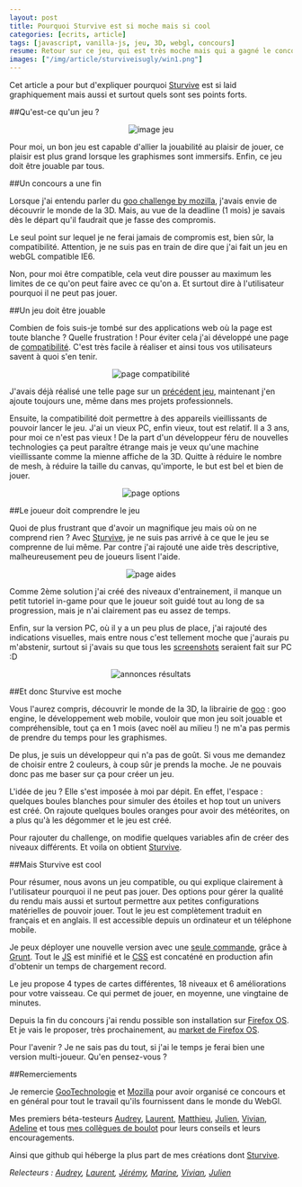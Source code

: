 ```yaml
---
layout: post
title: Pourquoi Sturvive est si moche mais si cool
categories: [ecrits, article]
tags: [javascript, vanilla-js, jeu, 3D, webgl, concours]
resume: Retour sur ce jeu, qui est très moche mais qui a gagné le concours de mozilla/goo.
images: ["/img/article/sturviveisugly/win1.png"]
---
```

Cet article a pour but d'expliquer pourquoi [Sturvive](http://manland.github.io/sturvive/) est si laid graphiquement mais aussi et surtout quels sont ses points forts.

##Qu'est-ce qu'un jeu ?

<center>
<img title="image jeu" src="/img/article/sturviveisugly/chartGame.png">
</center>

Pour moi, un bon jeu est capable d'allier la jouabilité au plaisir de jouer, ce plaisir est plus grand lorsque les graphismes sont immersifs. Enfin, ce jeu doit être jouable par tous.

##Un concours a une fin

Lorsque j'ai entendu parler du [goo challenge by mozilla](https://blog.mozilla.org/blog/2013/12/05/unleash-the-game-creator-in-you-by-entering-our-holiday-gaming-competition/), j'avais envie de découvrir le monde de la 3D. Mais, au vue de la deadline (1 mois) je savais dès le départ qu'il faudrait que je fasse des compromis.

Le seul point sur lequel je ne ferai jamais de compromis est, bien sûr, la compatibilité. Attention, je ne suis pas en train de dire que j'ai fait un jeu en webGL compatible IE6. 

Non, pour moi être compatible, cela veut dire pousser au maximum les limites de ce qu'on peut faire avec ce qu'on a. Et surtout dire à l'utilisateur pourquoi il ne peut pas jouer.

##Un jeu doit être jouable

Combien de fois suis-je tombé sur des applications web où la page est toute blanche ? Quelle frustration ! Pour éviter cela j'ai développé une page de [compatibilité](https://github.com/manland/sturvive/blob/master/app/src/util/CompatibilityUtil.js). C'est très facile à réaliser et ainsi tous vos utilisateurs savent à quoi s'en tenir.

<center>
<img title="page compatibilité" src="/img/article/sturviveisugly/compatibilityFr.png">
</center>

J'avais déjà réalisé une telle page sur un [précédent jeu](http://froggies.github.io/game-off-2013/), maintenant j'en ajoute toujours une, même dans mes projets professionnels.

Ensuite, la compatibilité doit permettre à des appareils vieillissants de pouvoir lancer le jeu. J'ai un vieux PC, enfin vieux, tout est relatif. Il a 3 ans, pour moi ce n'est pas vieux ! De la part d'un développeur féru de nouvelles technologies ça peut paraître étrange mais je veux qu'une machine vieillissante comme la mienne affiche de la 3D. Quitte à réduire le nombre de mesh, à réduire la taille du canvas, qu'importe, le but est bel et bien de jouer.

<center>
<img title="page options" src="/img/article/sturviveisugly/optionFr.png">
</center>

##Le joueur doit comprendre le jeu

Quoi de plus frustrant que d'avoir un magnifique jeu mais où on ne comprend rien ? Avec [Sturvive](http://manland.github.io/sturvive/), je ne suis pas arrivé à ce que le jeu se comprenne de lui même. Par contre j'ai rajouté une aide très descriptive, malheureusement peu de joueurs lisent l'aide.

<center>
<img title="page aides" src="/img/article/sturviveisugly/aideFr.png">
</center>

Comme 2ème solution j'ai créé des niveaux d'entrainement, il manque un petit tutoriel in-game pour que le joueur soit guidé tout au long de sa progression, mais je n'ai clairement pas eu assez de temps.

Enfin, sur la version PC, où il y a un peu plus de place, j'ai rajouté des indications visuelles, mais entre nous c'est tellement moche que j'aurais pu m'abstenir, surtout si j'avais su que tous les [screenshots](http://blog.gootechnologies.com/post/75475795798/the-winners-of-the-mozilla-goo-game-creator) seraient fait sur PC :D

<center>
<img title="annonces résultats" src="/img/article/sturviveisugly/win.png">
</center>

##Et donc Sturvive est moche

Vous l'aurez compris, découvrir le monde de la 3D, la librairie de [goo](www.gootechnologies.com) : goo engine, le développement web mobile, vouloir que mon jeu soit jouable et compréhensible, tout ça en 1 mois (avec noël au milieu !) ne m'a pas permis de prendre du temps pour les graphismes.

De plus, je suis un développeur qui n'a pas de goût. Si vous me demandez de choisir entre 2 couleurs, à coup sûr je prends la moche. Je ne pouvais donc pas me baser sur ça pour créer un jeu.

L'idée de jeu ? Elle s'est imposée à moi par dépit. En effet, l'espace : quelques boules blanches pour simuler des étoiles et hop tout un univers est créé. On rajoute quelques boules oranges pour avoir des météorites, on a plus qu'à les dégommer et le jeu est créé.

Pour rajouter du challenge, on modifie quelques variables afin de créer des niveaux différents. Et voila on obtient [Sturvive](http://manland.github.io/sturvive/).

##Mais Sturvive est cool

Pour résumer, nous avons un jeu compatible, ou qui explique clairement à l'utilisateur pourquoi il ne peut pas jouer. 
Des options pour gérer la qualité du rendu mais aussi et surtout permettre aux petites configurations matérielles de pouvoir jouer.
Tout le jeu est complètement traduit en français et en anglais.
Il est accessible depuis un ordinateur et un téléphone mobile.

Je peux déployer une nouvelle version avec une [seule commande](https://github.com/manland/sturvive/blob/master/Gruntfile.js#L205), grâce à [Grunt](http://gruntjs.com/). Tout le [JS](https://github.com/manland/sturvive/blob/gh-pages/Sturvive-0.0.1.js) est minifié et le [CSS](https://github.com/manland/sturvive/blob/gh-pages/stylesheet/Sturvive-0.0.1.css) est concaténé en production afin d'obtenir un temps de chargement record.

Le jeu propose 4 types de cartes différentes, 18 niveaux et 6 améliorations pour votre vaisseau. Ce qui permet de jouer, en moyenne, une vingtaine de minutes.

Depuis la fin du concours j'ai rendu possible son installation sur [Firefox OS](http://www.mozilla.org/fr/firefox/os/). Et je vais le proposer, très prochainement, au [market de Firefox OS](https://marketplace.firefox.com).

Pour l'avenir ? Je ne sais pas du tout, si j'ai le temps je ferai bien une version multi-joueur. Qu'en pensez-vous ?

##Remerciements

Je remercie [GooTechnologie](www.gootechnologies.com) et [Mozilla](http://www.mozilla.org/) pour avoir organisé ce concours et en général pour tout le travail qu'ils fournissent dans le monde du WebGl.

Mes premiers béta-testeurs [Audrey](https://twitter.com/udr3y/), [Laurent](https://twitter.com/_LaurentDufour), [Matthieu](https://twitter.com/Mattrio23), [Julien](https://twitter.com/studiodev), [Vivian](https://twitter.com/vp3n), [Adeline](https://twitter.com/adedib/) et tous [mes collègues de boulot](http://itkweb.github.io/site-h-day/equipe.html) pour leurs conseils et leurs encouragements.

Ainsi que github qui héberge la plus part de mes créations dont [Sturvive](http://manland.github.io/sturvive/).

*Relecteurs : [Audrey](https://twitter.com/udr3y/), [Laurent](https://twitter.com/_LaurentDufour), [Jérémy](http://itkweb.github.io/site-h-day/equipes/2013/10/07/jeremy.html), [Marine](http://itkweb.github.io/site-h-day/equipes/2013/09/09/marine.html), [Vivian](https://twitter.com/vp3n), [Julien](https://twitter.com/studiodev)*
